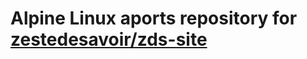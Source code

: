 # Alpine Linux aports repository for [zestedesavoir/zds-site](https://github.com/zestedesavoir/zds-site)
